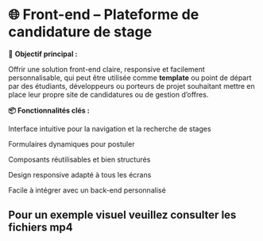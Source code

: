 # 🌐 Front-end – Plateforme de candidature de stage

🔧 **Objectif principal :** 

Offrir une solution front-end claire, responsive et facilement personnalisable, qui peut être utilisée comme **template** ou point de départ par des étudiants, développeurs ou porteurs de projet souhaitant mettre en place leur propre site de candidatures ou de gestion d’offres.

**📦 Fonctionnalités clés :**

Interface intuitive pour la navigation et la recherche de stages

Formulaires dynamiques pour postuler

Composants réutilisables et bien structurés

Design responsive adapté à tous les écrans

Facile à intégrer avec un back-end personnalisé

## Pour un exemple visuel veuillez consulter les fichiers mp4
